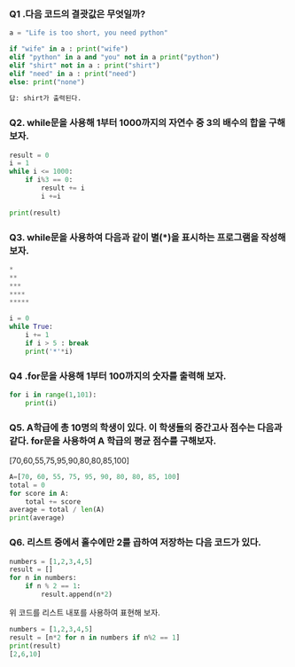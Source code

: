 ### Q1 .다음 코드의 결괏값은 무엇일까?

```python
a = "Life is too short, you need python"

if "wife" in a : print("wife")
elif "python" in a and "you" not in a print("python")
elif "shirt" not in a : print("shirt")
elif "need" in a : print("need")
else: print("none")
    
답: shirt가 출력된다.    
```

### Q2. while문을 사용해 1부터 1000까지의 자연수 중 3의 배수의 합을 구해보자.

```python
result = 0
i = 1
while i <= 1000:
    if i%3 == 0:
        result += i
        i +=i
        
print(result)        
```

### Q3. while문을 사용하여 다음과 같이 별(*)을 표시하는 프로그램을 작성해 보자.

```python
*
**
***
****
*****

i = 0
while True:
    i += 1
    if i > 5 : break
    print('*'*i)
```

### Q4 .for문을 사용해 1부터 100까지의 숫자를 출력해 보자.

```python
for i in range(1,101):
    print(i)
```

### Q5. A학급에 총 10명의 학생이 있다. 이 학생들의 중간고사 점수는 다음과 같다. for문을 사용하여 A 학급의 평균 점수를 구해보자.

[70,60,55,75,95,90,80,80,85,100]

```python
A=[70, 60, 55, 75, 95, 90, 80, 80, 85, 100]
total = 0
for score in A:
    total += score
average = total / len(A)
print(average)
```

### Q6. 리스트 중에서 홀수에만 2를 곱하여 저장하는 다음 코드가 있다.

```python
numbers = [1,2,3,4,5]
result = []
for n in numbers:
    if n % 2 == 1:
        result.append(n*2)
```

위 코드를 리스트 내포를 사용하여 표현해 보자.

```python
numbers = [1,2,3,4,5]
result = [n*2 for n in numbers if n%2 == 1]
print(result)
[2,6,10]
```

